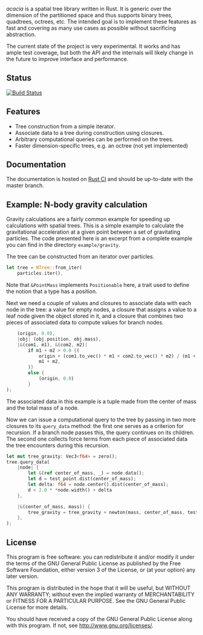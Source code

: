 *acacia* is a spatial tree library written in Rust. It is generic over the
dimension of the partitioned space and thus supports binary trees, quadtrees,
octrees, etc. The intended goal is to implement these features as fast and
covering as many use cases as possible without sacrificing abstraction.

The current state of the project is very experimental. It works and has ample
test coverage, but both the API and the internals will likely change in the
future to improve interface and performance.


## Status

[![Build Status](https://travis-ci.org/aepsil0n/acacia.svg?branch=master)](https://travis-ci.org/aepsil0n/acacia)


## Features

- Tree construction from a simple iterator.
- Associate data to a tree during construction using closures.
- Arbitrary computational queries can be performed on the trees.
- Faster dimension-specific trees, e.g. an octree (not yet implemented)


## Documentation

The documentation is hosted on [Rust CI][rustci_acacia] and should be up-to-date
with the master branch.


## Example: N-body gravity calculation

Gravity calculations are a fairly common example for speeding up calculations
with spatial trees. This is a simple example to calculate the gravitational
acceleration at a given point between a set of gravitating particles. The code
presented here is an excerpt from a complete example you can find in the
directory `example/gravity`.

The tree can be constructed from an iterator over particles.

```rust
let tree = NTree::from_iter(
    particles.iter(),
```

Note that `&PointMass` implements `Positionable` here, a trait used to define
the notion that a type has a position.

Next we need a couple of values and closures to associate data with each node in
the tree: a value for empty nodes, a closure that assigns a value to a leaf node
given the object stored in it, and a closure that combines two pieces of
associated data to compute values for branch nodes.

```rust
    (origin, 0.0),
    |obj| (obj.position, obj.mass),
    |&(com1, m1), &(com2, m2)|
        if m1 + m2 > 0.0 {(
            origin + (com1.to_vec() * m1 + com2.to_vec() * m2) / (m1 + m2),
            m1 + m2,
        )}
        else {
            (origin, 0.0)
        }
);
```

The associated data in this example is a tuple made from the center of mass and
the total mass of a node.

Now we can issue a computational query to the tree by passing in two more
closures to its `query_data` method: the first one serves as a criterion for
recursion. If a branch node passes this, the query continues on its children.
The second one collects force terms from each piece of associated data the tree
encounters during this recursion.

```rust
let mut tree_gravity: Vec3<f64> = zero();
tree.query_data(
    |node| {
        let &(ref center_of_mass, _) = node.data();
        let d = test_point.dist(center_of_mass);
        let delta: f64 = node.center().dist(center_of_mass);
        d < 2.0 * *node.width() + delta
    },

    |&(center_of_mass, mass)| {
        tree_gravity = tree_gravity + newton(mass, center_of_mass, test_point);
    },
);
```


## License

This program is free software: you can redistribute it and/or modify
it under the terms of the GNU General Public License as published by
the Free Software Foundation, either version 3 of the License, or
(at your option) any later version.

This program is distributed in the hope that it will be useful,
but WITHOUT ANY WARRANTY; without even the implied warranty of
MERCHANTABILITY or FITNESS FOR A PARTICULAR PURPOSE.  See the
GNU General Public License for more details.

You should have received a copy of the GNU General Public License
along with this program.  If not, see http://www.gnu.org/licenses/.


[rustci_acacia]: http://www.rust-ci.org/aepsil0n/acacia/doc/acacia/
